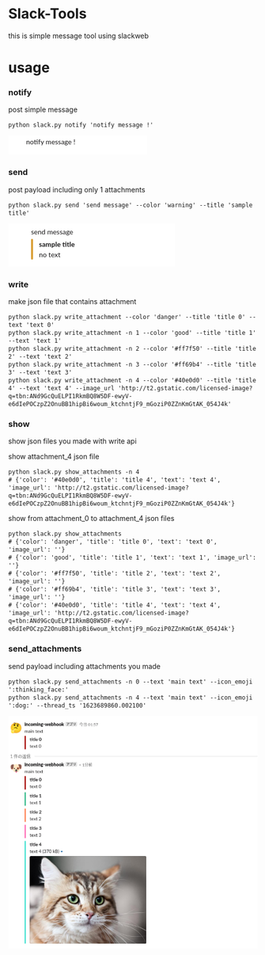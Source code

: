 # Slack-Tools
this is simple message tool using slackweb

# usage

### notify
post simple message
```
python slack.py notify 'notify message !'
```
![notify](./img/notify.png)

### send 
post payload including only 1 attachments
```
python slack.py send 'send message' --color 'warning' --title 'sample title'
```
![send](./img/send.png)

### write
make json file that contains attachment
```
python slack.py write_attachment --color 'danger' --title 'title 0' --text 'text 0'
python slack.py write_attachment -n 1 --color 'good' --title 'title 1' --text 'text 1'
python slack.py write_attachment -n 2 --color '#ff7f50' --title 'title 2' --text 'text 2'
python slack.py write_attachment -n 3 --color '#ff69b4' --title 'title 3' --text 'text 3'
python slack.py write_attachment -n 4 --color '#40e0d0' --title 'title 4' --text 'text 4' --image_url 'http://t2.gstatic.com/licensed-image?q=tbn:ANd9GcQuELPI1RkmBQ8W5DF-ewyV-e6dIePOCzpZ2OnuBB1hipBi6woum_ktchntjF9_mGoziP0ZZnKmGtAK_054J4k'
```

### show 
show json files you made with write api

show attachment_4 json file
```
python slack.py show_attachments -n 4
# {'color': '#40e0d0', 'title': 'title 4', 'text': 'text 4', 'image_url': 'http://t2.gstatic.com/licensed-image?q=tbn:ANd9GcQuELPI1RkmBQ8W5DF-ewyV-e6dIePOCzpZ2OnuBB1hipBi6woum_ktchntjF9_mGoziP0ZZnKmGtAK_054J4k'}
```

show from attachment_0 to attachment_4 json files 
```
python slack.py show_attachments
# {'color': 'danger', 'title': 'title 0', 'text': 'text 0', 'image_url': ''}
# {'color': 'good', 'title': 'title 1', 'text': 'text 1', 'image_url': ''}
# {'color': '#ff7f50', 'title': 'title 2', 'text': 'text 2', 'image_url': ''}
# {'color': '#ff69b4', 'title': 'title 3', 'text': 'text 3', 'image_url': ''}
# {'color': '#40e0d0', 'title': 'title 4', 'text': 'text 4', 'image_url': 'http://t2.gstatic.com/licensed-image?q=tbn:ANd9GcQuELPI1RkmBQ8W5DF-ewyV-e6dIePOCzpZ2OnuBB1hipBi6woum_ktchntjF9_mGoziP0ZZnKmGtAK_054J4k'}
```

### send_attachments
send payload including attachments you made
```
python slack.py send_attachments -n 0 --text 'main text' --icon_emoji ':thinking_face:' 
python slack.py send_attachments -n 4 --text 'main text' --icon_emoji ':dog:' --thread_ts '1623689860.002100'
```
![send_attachments](./img/send_attachments.png)
